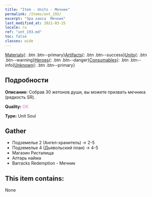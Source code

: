 ```yaml
---
title: "Item - Units - Мечник"
permalink: /Items/unt_193/
excerpt: "Эра хаоса  Мечник"
last_modified_at: 2021-03-25
locale: ru
ref: "unt_193.md"
toc: false
classes: wide
---
```

 [Materials](/ru/Items/){: .btn .btn--primary}[Artifacts](/ru/Items/Artifacts/){: .btn .btn--success}[Units](/ru/Items/Units/){: .btn .btn--warning}[Heroes](/ru/Items/Heroes/){: .btn .btn--danger}[Consumables](/ru/Items/Consumables/){: .btn .btn--info}[Unknown](/ru/Items/Unknown/){: .btn .btn--primary}

## Подробности
 **Описание:** Собрав 30 жетонов души, вы можете призвать мечника (редкость SR).

 **Quality:** <span style="color: #DA70D6">OK</span>

 **Type:** Unit Soul

## Gather

*    Подземелье 2 (Ангел-хранитель) -> 2-5 
*    Подземелье 4 (Дьявольский план) -> 4-5 
*    Магазин Ристалища 
*    Алтарь найма 
*    Barracks Redemption - Мечник 

## This item contains:

  None

